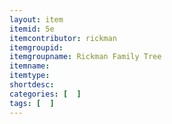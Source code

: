```yaml
---
layout: item
itemid: 5e
itemcontributor: rickman
itemgroupid: 
itemgroupname: Rickman Family Tree
itemname: 
itemtype: 
shortdesc: 
categories: [  ]
tags: [  ]
---
```







